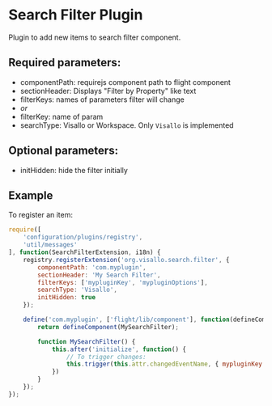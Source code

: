 Search Filter Plugin
=================

Plugin to add new items to search filter component.

## Required parameters:

* componentPath: requirejs component path to flight component
* sectionHeader: Displays "Filter by Property" like text
* filterKeys: names of parameters filter will change
* *or*
* filterKey: name of param
* searchType: Visallo or Workspace. Only `Visallo` is implemented

## Optional parameters:

* initHidden: hide the filter initially

## Example

To register an item:

```js
require([
    'configuration/plugins/registry',
    'util/messages'
], function(SearchFilterExtension, i18n) {
    registry.registerExtension('org.visallo.search.filter', {
        componentPath: 'com.myplugin',
        sectionHeader: 'My Search Filter',
        filterKeys: ['mypluginKey', 'mypluginOptions'],
        searchType: 'Visallo',
        initHidden: true
    });

    define('com.myplugin', ['flight/lib/component'], function(defineComponent) {
        return defineComponent(MySearchFilter);

        function MySearchFilter() {
            this.after('initialize', function() {
                // To trigger changes:
                this.trigger(this.attr.changedEventName, { mypluginKey: 'value' });
            })
        }
    });
});
```
